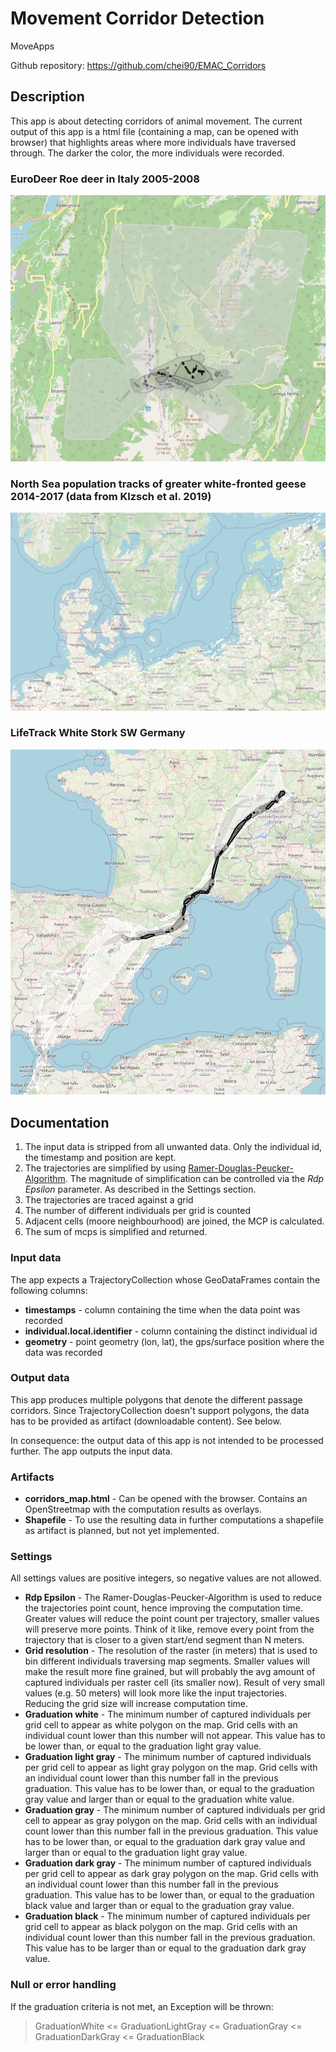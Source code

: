 # Movement Corridor Detection

MoveApps

Github repository: https://github.com/chei90/EMAC_Corridors

## Description

This app is about detecting corridors of animal movement. The current output of this app is a html file (containing a map, can be opened with browser) that highlights areas where more individuals have traversed through. The darker the color, the more individuals were recorded.

### EuroDeer Roe deer in Italy 2005-2008
![EuroDeer](documentation/euro_deer_20m_res.jpg)

### North Sea population tracks of greater white-fronted geese 2014-2017 (data from Klzsch et al. 2019)
![White-fronted geese](documentation/geese.jpg)

### LifeTrack White Stork SW Germany
![Stork](documentation/stork.jpg)

## Documentation

1. The input data is stripped from all unwanted data. Only the individual id, the timestamp and position are kept.
2. The trajectories are simplified by using [Ramer-Douglas-Peucker-Algorithm](https://en.wikipedia.org/wiki/Ramer%E2%80%93Douglas%E2%80%93Peucker_algorithm). The magnitude of simplification can be controlled via the *Rdp Epsilon* parameter. As described in the Settings section.
3. The trajectories are traced against a grid
4. The number of different individuals per grid is counted
5. Adjacent cells (moore neighbourhood) are joined, the MCP is calculated.
6. The sum of mcps is simplified and returned.

### Input data

The app expects a TrajectoryCollection whose GeoDataFrames contain the following columns: 

* **timestamps** - column containing the time when the data point was recorded
* **individual.local.identifier** - column containing the distinct individual id
* **geometry** - point geometry (lon, lat), the gps/surface position where the data was recorded

### Output data
This app produces multiple polygons that denote the different passage corridors. Since TrajectoryCollection doesn't support polygons, the data has to be provided as artifact (downloadable content). See below. 

In consequence: the output data of this app is not intended to be processed further. The app outputs the input data.

### Artifacts

* **corridors_map.html** - Can be opened with the browser. Contains an OpenStreetmap with the computation results as overlays. 
* **Shapefile** - To use the resulting data in further computations a shapefile as artifact is planned, but not yet implemented.

### Settings 
All settings values are positive integers, so negative values are not allowed.

* **Rdp Epsilon** - The Ramer-Douglas-Peucker-Algorithm is used to reduce the trajectories point count, hence improving the computation time. Greater values will reduce the point count per trajectory, smaller values will preserve more points. Think of it like, remove every point from the trajectory that is closer to a given start/end segment than N meters.
* **Grid resolution** - The resolution of the raster (in meters) that is used to bin different individuals traversing map segments. Smaller values will make the result more fine grained, but will probably the avg amount of captured individuals per raster cell (its smaller now). Result of very small values (e.g. 50 meters) will look more like the input trajectories. Reducing the grid size will increase computation time.
* **Graduation white** - The minimum number of captured individuals per grid cell to appear as white polygon on the map. Grid cells with an individual count lower than this number will not appear. This value has to be lower than, or equal to the graduation light gray value. 
* **Graduation light gray** - The minimum number of captured individuals per grid cell to appear as light gray polygon on the map. Grid cells with an individual count lower than this number fall in the previous graduation. This value has to be lower than, or equal to the graduation gray value and larger than or equal to the graduation white value.
* **Graduation gray** - The minimum number of captured individuals per grid cell to appear as gray polygon on the map. Grid cells with an individual count lower than this number fall in the previous graduation. This value has to be lower than, or equal to the graduation dark gray value and larger than or equal to the graduation light gray value.
* **Graduation dark gray** - The minimum number of captured individuals per grid cell to appear as dark gray polygon on the map. Grid cells with an individual count lower than this number fall in the previous graduation. This value has to be lower than, or equal to the graduation black value and larger than or equal to the graduation gray value.
* **Graduation black** - The minimum number of captured individuals per grid cell to appear as black polygon on the map. Grid cells with an individual count lower than this number fall in the previous graduation. This value has to be larger than or equal to the graduation dark gray value.

### Null or error handling

If the graduation criteria is not met, an Exception will be thrown:
> GraduationWhite <= GraduationLightGray <= GraduationGray <= GraduationDarkGray <= GraduationBlack